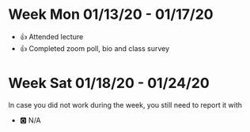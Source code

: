 # Week Mon 01/13/20 - 01/17/20

* :+1: Attended lecture
* :+1: Completed zoom poll, bio and class survey

# Week Sat 01/18/20 - 01/24/20

In case you did not work during the week, you still need to report it with 

* :o2: N/A
